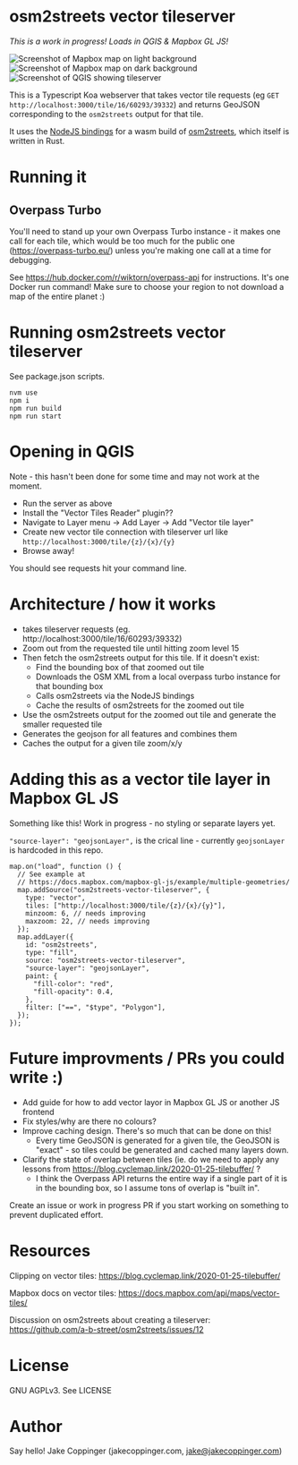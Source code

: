osm2streets vector tileserver
=============================

_This is a work in progress! Loads in QGIS & Mapbox GL JS!_

![Screenshot of Mapbox map on light background](img/safe-cycling-map-2022-01-05-v2.jpg)
![Screenshot of Mapbox map on dark background](img/safe-cycling-map-2022-01-05.jpg)
![Screenshot of QGIS showing tileserver](img/qgis-demo.jpg)

This is a Typescript Koa webserver that takes vector tile requests
(eg `GET http://localhost:3000/tile/16/60293/39332`) and returns GeoJSON corresponding to the
`osm2streets` output for that tile.

It uses the [NodeJS bindings](https://www.npmjs.com/package/osm2streets-js-node) for a wasm
build of [osm2streets](https://github.com/a-b-street/osm2streets), which itself is written in Rust.

# Running it
## Overpass Turbo
You'll need to stand up your own Overpass Turbo instance - it makes one call for each tile, which
would be too much for the public one (https://overpass-turbo.eu/) unless you're making one call
at a time for debugging.

See https://hub.docker.com/r/wiktorn/overpass-api for instructions. It's one Docker run command!
Make sure to choose your region to not download a map of the entire planet :)

# Running osm2streets vector tileserver
See package.json scripts.

```
nvm use
npm i
npm run build
npm run start
```

# Opening in QGIS
Note - this hasn't been done for some time and may not work at the moment.

- Run the server as above
- Install the "Vector Tiles Reader" plugin??
- Navigate to Layer menu -> Add Layer -> Add "Vector tile layer"
- Create new vector tile connection with tileserver url like `http://localhost:3000/tile/{z}/{x}/{y}`
- Browse away!

You should see requests hit your command line.

# Architecture / how it works
- takes tileserver requests (eg. http://localhost:3000/tile/16/60293/39332)
- Zoom out from the requested tile until hitting zoom level 15
- Then fetch the osm2streets output for this tile. If it doesn't exist:
  - Find the bounding box of that zoomed out tile
  - Downloads the OSM XML from a local overpass turbo instance for that bounding box
  - Calls osm2streets via the NodeJS bindings
  - Cache the results of osm2streets for the zoomed out tile
- Use the osm2streets output for the zoomed out tile and generate the smaller requested tile
- Generates the geojson for all features and combines them
- Caches the output for a given tile zoom/x/y

# Adding this as a vector tile layer in Mapbox GL JS

Something like this! Work in progress - no styling or separate layers yet.

`"source-layer": "geojsonLayer",` is the crical line - currently `geojsonLayer` is hardcoded in
this repo.

```
map.on("load", function () {
  // See example at
  // https://docs.mapbox.com/mapbox-gl-js/example/multiple-geometries/
  map.addSource("osm2streets-vector-tileserver", {
    type: "vector",
    tiles: ["http://localhost:3000/tile/{z}/{x}/{y}"],
    minzoom: 6, // needs improving
    maxzoom: 22, // needs improving
  });
  map.addLayer({
    id: "osm2streets",
    type: "fill",
    source: "osm2streets-vector-tileserver",
    "source-layer": "geojsonLayer",
    paint: {
      "fill-color": "red",
      "fill-opacity": 0.4,
    },
    filter: ["==", "$type", "Polygon"],
  });
});
```

# Future improvments / PRs you could write :)
- Add guide for how to add vector layor in Mapbox GL JS or another JS frontend
- Fix styles/why are there no colours?
- Improve caching design. There's so much that can be done on this!
  - Every time GeoJSON is generated for a given tile, the GeoJSON is "exact" - so tiles could be
    generated and cached many layers down.
- Clarify the state of overlap between tiles (ie. do we need to apply any lessons from
  https://blog.cyclemap.link/2020-01-25-tilebuffer/ ?
  - I think the Overpass API returns the entire way if a single part of it is in the bounding box,
    so I assume tons of overlap is "built in".

Create an issue or work in progress PR if you start working on something to prevent duplicated
effort.

# Resources

Clipping on vector tiles:
https://blog.cyclemap.link/2020-01-25-tilebuffer/

Mapbox docs on vector tiles:
https://docs.mapbox.com/api/maps/vector-tiles/

Discussion on osm2streets about creating a tileserver:
https://github.com/a-b-street/osm2streets/issues/12

# License
GNU AGPLv3. See LICENSE

# Author
Say hello!
Jake Coppinger (jakecoppinger.com, jake@jakecoppinger.com)

